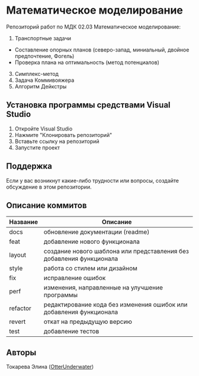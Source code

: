 # Математическое моделирование
Репозиторий работ по МДК 02.03 Математическое моделирование:
1. Транспортные задачи
 * Составление опорных планов (северо-запад, миниальный, двойное предпочтение, Фогель)
 * Проверка плана на оптимальность (метод потенциалов)
3. Cимплекс-метод
4. Задача Коммивояжера
5. Алгоритм Дейкстры  

## Установка программы средствами Visual Studio
1. Откройте Visual Studio
2. Нажмите "Клонировать репозиторий"
3. Вставьте ссылку на репозиторий
4. Запустите проект

## Поддержка
Если у вас возникнут какие-либо трудности или вопросы, создайте обсуждение в этом репозитории.

## Описание коммитов
| Название | Описание                                                             |
| -------- | -------------------------------------------------------------------- |
| docs     | обновление документации (readme)                                     |
| feat     | добавление нового функционала                                        |
| layout   | создание нового шаблона или представления без добавления функционала |
| style    | работа со стилем или дизайном                                        |
| fix      | исправление ошибок                                                   |
| perf     | изменения, направленные на улучшение программы                       |
| refactor | редактирование кода без изменения ошибок или добавления функционала  |
| revert   | откат на предыдущую версию                                           |
| test     | добавление тестов                                                    |

## Авторы
Токарева Элина ([OtterUnderwater](https://github.com/OtterUnderwater))